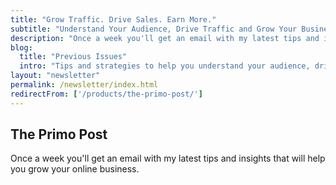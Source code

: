 ```yaml
---
title: "Grow Traffic. Drive Sales. Earn More."
subtitle: "Understand Your Audience, Drive Traffic and Grow Your Business"
description: "Once a week you'll get an email with my latest tips and insights that will help you grow your online business."
blog:
  title: "Previous Issues"
  intro: "Tips and strategies to help you understand your audience, drive more traffic to your website and ultimately get more sales."
layout: "newsletter"
permalink: /newsletter/index.html
redirectFrom: ['/products/the-primo-post/']
---
```

## The Primo Post

Once a week you'll get an email with my latest tips and insights that will help you grow your online business.